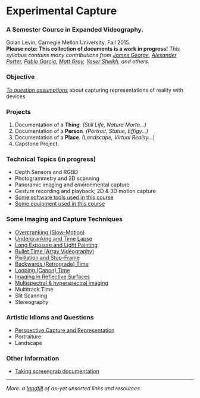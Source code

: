 # Experimental Capture

### A Semester Course in Expanded Videography.<br />
Golan Levin, Carnegie Mellon University, Fall 2015. <br />
**Please note: This collection of documents is a work in progress!** *This syllabus contains many contributions from [James George](http://jamesgeorge.org/), [Alexander Porter](http://alexanderporter.net/), [Pablo Garcia](http://pablogarcia.org/), [Matt Gray](http://www.northeastern.edu/camd/theatre/people/matt-gray/), [Yaser Sheikh](http://www.cs.cmu.edu/~yaser/), and others.*

### Objective

[*To question assumptions*](assumptions.md) about capturing representations of reality with devices

### Projects

1. Documentation of a **Thing**. *(Still Life, Natura Morta...)*
1. Documentation of a **Person**. *(Portrait, Statue, Effigy...)*
1. Documentation of a **Place**. *(Landscape, Virtual Reality...*)
1. Capstone Project. 

### Technical Topics (in progress)

* Depth Sensors and RGBD
* Photogrammetry and 3D scanning
* Panoramic imaging and environmental capture
* Gesture recording and playback; 2D & 3D motion capture
* [Some software tools used in this course](tools.md)
* [Some equipment used in this course](equipment.md)

### Some Imaging and Capture Techniques

* [Overcranking (Slow-Motion)](overcranking.md)
* [Undercranking and Time Lapse](undercranking.md)
* [Long Exposure and Light Painting](longexposure.md)
* [Bullet Time (Array Videography)](bullettime.md)
* [Pixillation and Stop-Frame](pixillation.md)
* [Backwards (Retrograde) Time](backwards.md)
* [Looping (Canon) Time](looping.md)
* [Imaging in Reflective Surfaces](mirrors.md)
* [Multispectral & hyperspectral imaging](hyperspectral.md)
* Multitrack Time
* Slit Scanning
* Stereography

### Artistic Idioms and Questions 

* [Perspective Capture and Representation](perspective.md)
* Portraiture
* Landscape

### Other Information 
* [Taking screengrab documentation](screengrabs.md)

--- 

*More: a [landfill](unsorted.md) of as-yet unsorted links and resources.*